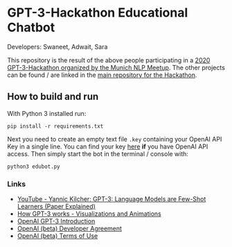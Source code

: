 # GPT-3-Hackathon Educational Chatbot

Developers: Swaneet, Adwait, Sara

This repository is the result of the above people participating in a [2020 GPT-3-Hackathon organized by the Munich NLP Meetup](https://www.eventbrite.de/e/nlp-munich-gpt-3-hackathon-registration-139013618475). The other projects can be found / are linked in the [main repository for the Hackathon](https://gitlab.com/kunlubrain/gpt3_hackathon_nlpmunich).

## How to build and run
With Python 3 installed run:
```
pip install -r requirements.txt
```
Next you need to create an empty text file `.key` containing your OpenAI API Key in a single line. You can find your key [here](https://beta.openai.com/docs/developer-quickstart) **if** you have OpenAI API access.
Then simply start the bot in the terminal / console with:
```
python3 edubot.py
```

### Links

* [YouTube - Yannic Kilcher: GPT-3: Language Models are Few-Shot Learners (Paper Explained)](https://www.youtube.com/watch?v=SY5PvZrJhLE)
* [How GPT-3 works - Visualizations and Animations](https://jalammar.github.io/how-gpt3-works-visualizations-animations/)
* [OpenAI GPT-3 Introduction](https://beta.openai.com/docs/introduction)
* [OpenAI (beta) Developer Agreement](https://beta.openai.com/policies/developer-agreement)
* [OpenAI (beta) Terms of Use](https://beta.openai.com/terms-of-use)
